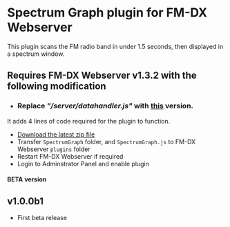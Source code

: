 # Spectrum Graph plugin for FM-DX Webserver

This plugin scans the FM radio band in under 1.5 seconds, then displayed in a spectrum window.

## Requires FM-DX Webserver v1.3.2 with the following modification

* ### Replace _**"/server/datahandler.js"**_ with [this](https://github.com/AmateurAudioDude/FM-DX-Webserver-Plugin-Spectrum-Graph/blob/main/datahandler.js) version.
It adds 4 lines of code required for the plugin to function.


* [Download the latest zip file](https://github.com/AmateurAudioDude/FM-DX-Webserver-Plugin-Spectrum-Graph/archive/refs/heads/main.zip)
* Transfer `SpectrumGraph` folder, and `SpectrumGraph.js` to FM-DX Webserver `plugins` folder
* Restart FM-DX Webserver if required
* Login to Adminstrator Panel and enable plugin

#### BETA version

v1.0.0b1
--------
* First beta release
